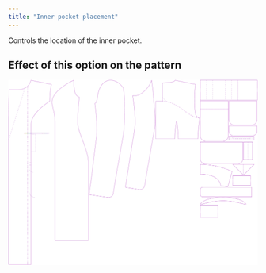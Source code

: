 ```yaml
---
title: "Inner pocket placement"
---
```


Controls the location of the inner pocket.

## Effect of this option on the pattern

![This image shows the effect of this option by superimposing several variants that have a different value for this option](carlita_innerpocketplacement_sample.svg "Effect of this option on the pattern")
